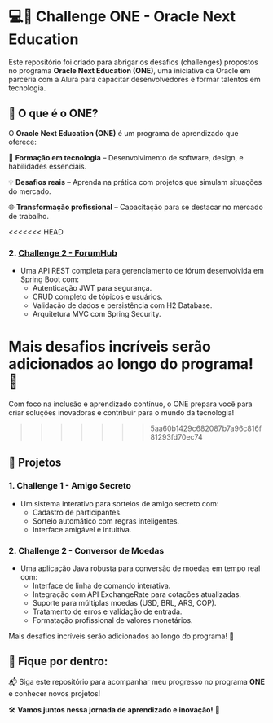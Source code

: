 # 💻🚀 Challenge ONE - Oracle Next Education

Este repositório foi criado para abrigar os desafios (challenges) propostos no programa **Oracle Next Education (ONE)**, uma iniciativa da Oracle em parceria com a Alura para capacitar desenvolvedores e formar talentos em tecnologia.

## 🌟 O que é o ONE?

O **Oracle Next Education (ONE)** é um programa de aprendizado que oferece:

🎯 **Formação em tecnologia** – Desenvolvimento de software, design, e habilidades essenciais.

💡 **Desafios reais** – Aprenda na prática com projetos que simulam situações do mercado.

🌐 **Transformação profissional** – Capacitação para se destacar no mercado de trabalho.

<<<<<<< HEAD
### 2. **[Challenge 2 - ForumHub](https://github.com/codash1/Challenges-One/tree/main/challenge-forum-hub)**  
    
   - Uma API REST completa para gerenciamento de fórum desenvolvida em Spring Boot com:  
     - Autenticação JWT para segurança.  
     - CRUD completo de tópicos e usuários.  
     - Validação de dados e persistência com H2 Database.  
     - Arquitetura MVC com Spring Security.  

Mais desafios incríveis serão adicionados ao longo do programa! 🌟  
=======
Com foco na inclusão e aprendizado contínuo, o ONE prepara você para criar soluções inovadoras e contribuir para o mundo da tecnologia!
>>>>>>> 5aa60b1429c682087b7a96c816f81293fd70ec74

## 📂 Projetos

### **1. Challenge 1 - Amigo Secreto**
* Um sistema interativo para sorteios de amigo secreto com:
   * Cadastro de participantes.
   * Sorteio automático com regras inteligentes.
   * Interface amigável e intuitiva.

### **2. Challenge 2 - Conversor de Moedas**
* Uma aplicação Java robusta para conversão de moedas em tempo real com:
   * Interface de linha de comando interativa.
   * Integração com API ExchangeRate para cotações atualizadas.
   * Suporte para múltiplas moedas (USD, BRL, ARS, COP).
   * Tratamento de erros e validação de entrada.
   * Formatação profissional de valores monetários.

Mais desafios incríveis serão adicionados ao longo do programa! 🌟

## 🔗 Fique por dentro:

📬 Siga este repositório para acompanhar meu progresso no programa **ONE** e conhecer novos projetos!

🛠️ **Vamos juntos nessa jornada de aprendizado e inovação!** 🌟
